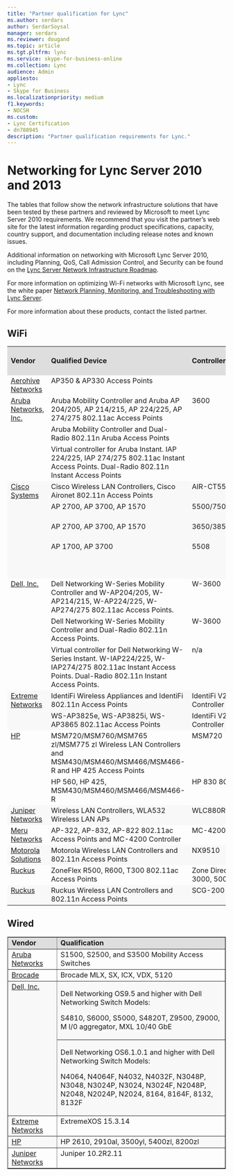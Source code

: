```yaml
---
title: "Partner qualification for Lync"
ms.author: serdars
author: SerdarSoysal
manager: serdars
ms.reviewer: dougand
ms.topic: article
ms.tgt.pltfrm: lync
ms.service: skype-for-business-online
ms.collection: Lync
audience: Admin
appliesto:
- Lync
- Skype for Business 
ms.localizationpriority: medium
f1.keywords:
- NOCSH
ms.custom:
- Lync Certification
- dn788945
description: "Partner qualification requirements for Lync."
---
```


# Networking for Lync Server 2010 and 2013

The tables that follow show the network infrastructure solutions that have been tested by these partners and reviewed by Microsoft to meet Lync Server 2010 requirements. We recommend that you visit the partner’s web site for the latest information regarding product specifications, capacity, country support, and documentation including release notes and known issues. 

Additional information on networking with Microsoft Lync Server 2010, including Planning, QoS, Call Admission Control, and Security can be found on the [Lync Server Network Infrastructure Roadmap](infra-roadmap.md). 

For more information on optimizing Wi-Fi networks with Microsoft Lync, see the white paper [Network Planning, Monitoring, and Troubleshooting with Lync Server](https://www.microsoft.com/download/details.aspx?id=39084).

For more information about these products, contact the listed partner.

## WiFi

<table>
    <colgroup>
        <col width="138" />
        <col width="510" />
        <col width="242" />
    </colgroup>
    <tr bgcolor="#DEDEDE">
        <td><strong>Vendor</strong></td>
        <td><strong>Qualified Device</strong></td>
        <td><strong>Controller Used</strong></td>
        <td><strong>Firmware Version Tested</strong></td>
    </tr>
    <tr align="left" valign="top">
        <td><a href="https://www.aerohiveworks.com/?hsa_tgt=kwd-78752607582570:loc-190&hsa_grp=1260040457835392&hsa_src=o&hsa_net=adwords&hsa_mt=e&hsa_ver=3&hsa_ad=&hsa_acc=9041622380&hsa_kw=aerohive%20networks&hsa_cam=56560501&msclkid=ab9fbb28c5ca1ded0656dbfec64a3df8&utm_source=bing&utm_medium=cpc&utm_campaign=Aerohive%20%20Networks%20*219&utm_term=aerohive%20networks&utm_content=Aerohive%20Specific">Aerohive Networks</a></td>
        <td>AP350 &amp; AP330 Access Points</td>
        <td> </td>
        <td>HiveOS 6.4r1</td>
    </tr>
    <tr align="left" valign="top">
        <td rowspan="3"><a href="https://www.arubanetworks.com/solutions/lync">Aruba Networks, Inc.</a></td>
        <td>Aruba Mobility Controller and Aruba AP 204/205, AP 214/215, AP 224/225, AP 274/275 802.11ac Access Points</td>
        <td>3600</td>
        <td>AOS 6.4.2.0</td>
    </tr>
    <tr align="left" valign="top">
        <td>Aruba Mobility Controller and Dual-Radio 802.11n Aruba Access Points</td>
        <td> </td>
        <td>AOS 6.1.3.2</td>
    </tr>
    <tr align="left" valign="top">
        <td>Virtual controller for Aruba Instant. IAP 224/225, IAP 274/275 802.11ac Instant Access Points. Dual-Radio 802.11n Instant Access Points</td>
        <td> </td>
        <td>4.0.0.7</td>
    </tr>
    <tr align="left" bgcolor="#F8F8F8" valign="top">
        <td rowspan="4"><a href="https://www.cisco.com/c/dam/en/us/products/collateral/wireless/lync.pdf">Cisco Systems</a></td>
        <td>Cisco Wireless LAN Controllers, Cisco Aironet 802.11n Access Points</td>
        <td>AIR-CT5508-K9</td>
        <td>SW 7.6</td>
    </tr>
    <tr align="left" bgcolor="#F8F8F8" valign="top">
        <td>AP 2700, AP 3700, AP 1570</td>
        <td>5500/7500/8500/WiSM2</td>
        <td>AireOS 8.0.100.0</td>
    </tr>
    <tr align="left" bgcolor="#F8F8F8" valign="top">
        <td>AP 2700, AP 3700, AP 1570</td>
        <td>3650/3850/5760</td>
        <td>IOS-XE 03.07.00E</td>
    </tr>
    <tr align="left" bgcolor="#F8F8F8" valign="top">
        <td>AP 1700, AP 3700</td>
        <td>5508</td>
        <td>IOS-XE: 03.07.00E / AireOS 8.0.100.0</td>
    </tr>
    <tr align="left" valign="top">
        <td rowspan="3"><a href="https://www.dell.com/us/business/p/powerconnect-w-series?~ck=anav">Dell, Inc.</a></td>
        <td>Dell Networking W-Series Mobility Controller and W-AP204/205, W-AP214/215, W-AP224/225, W-AP274/275 802.11ac Access Points.</td>
        <td>W-3600</td>
        <td>AOS 6.4.2.0 and higher</td>
    </tr>
    <tr align="left" valign="top">
        <td>Dell Networking W-Series Mobility Controller and Dual-Radio 802.11n Access Points.</td>
        <td>W-3600</td>
        <td>AOS 6.1.3.2 and higher</td>
    </tr>
    <tr align="left" valign="top">
        <td>Virtual controller for Dell Networking W-Series Instant. W-IAP224/225, W-IAP274/275 802.11ac Instant Access Points. Dual-Radio 802.11n Instant Access Points.</td>
        <td>n/a</td>
        <td>4.0.0.7 and higher</td>
    </tr>
    <tr align="left" bgcolor="#F8F8F8" valign="top">
        <td rowspan="2"><a href="https://www.extremenetworks.com/">Extreme Networks</a></td>
        <td>IdentiFi Wireless Appliances and IdentiFi 802.11n Access Points</td>
        <td>IdentiFi V2110 Virtual Controller on VMware</td>
        <td>9.01.01.0228</td>
    </tr>
    <tr align="left" bgcolor="#F8F8F8" valign="top">
        <td>WS-AP3825e, WS-AP3825i, WS-AP3865 802.11ac Access Points</td>
        <td>IdentiFi V2110 Virtual Controller on VMware</td>
        <td>09.12.01.0067</td>
    </tr>
    <tr align="left" valign="top">
        <td rowspan="2"><a href="https://support.hpe.com/hpesc/public/home/signin">HP</a>
<!-- this link no longer works 
<a href="http://h17007.www1.hp.com/us/en/networking/solutions/allianceone/lync.aspx#.U6LD2HlOVaQ">HP, H3C</a> -->
        </td>
        <td>MSM720/MSM760/MSM765 zl/MSM775 zl Wireless LAN Controllers<br />and<br />MSM430/MSM460/MSM466/MSM466-R and HP 425 Access Points</td>
        <td>MSM720</td>
        <td>6.0.1.1</td>
    </tr>
    <tr align="left" valign="top">
        <td>HP 560, HP 425, MSM430/MSM460/MSM466/MSM466-R</td>
        <td>HP 830 8G</td>
        <td>3507P26</td>
    </tr>
    <tr align="left" bgcolor="#F8F8F8" valign="top">
        <td><a href="https://www.juniper.net/us/en/partners/technology-alliances/unified-communications/">Juniper Networks</a></td>
        <td>Wireless LAN Controllers, WLA532 Wireless LAN APs</td>
        <td>WLC880R</td>
        <td>MSS 8.0</td>
    </tr>
    <tr align="left" valign="top">
        <td><a href="http://www.merunetworks.com/products/technology/microsoft-lync/index.html">Meru Networks</a></td>
        <td>AP-322, AP-832, AP-822 802.11ac Access Points and MC-4200 Controller</td>
        <td>MC-4200</td>
        <td>6.1.2</td>
    </tr>
    <tr align="left" bgcolor="#F8F8F8" valign="top">
        <td><a href="https://atgsupportcentral.motorolasolutions.com/content/emb/docs/manuals/Lync_AP_Test_Results.pdf">Motorola Solutions</a></td>
        <td>Motorola Wireless LAN Controllers and 802.11n Access Points</td>
        <td>NX9510</td>
        <td>WiNG 5.5.0.0</td>
    </tr>
    <tr align="left" valign="top">
        <td><a href="https://www.commscope.com/ruckus">Ruckus</a></td>
        <td>ZoneFlex R500, R600, T300 802.11ac Access Points</td>
        <td>Zone Director 1200, 3000, 5000</td>
        <td>9.9.0/0 build 118</td>
    </tr>
    <tr align="left" bgcolor="#F8F8F8" valign="top">
        <td><a href="https://www.commscope.com/ruckus">Ruckus</a></td>
        <td>Ruckus Wireless LAN Controllers and 802.11n Access Points</td>
        <td>SCG-200</td>
        <td>SCG 2.5</td>
    </tr>
</table>

## Wired

<table border="1" cellpadding="5" cellspacing="" class="grid" width="100%">
    <colgroup>
        <col width="138" />
        <col width="684" />
    </colgroup>
    <tr bgcolor="#DEDEDE">
        <td><strong>Vendor</strong></td>
        <td><strong>Qualification</strong></td>
    </tr>
    <tr align="left" valign="top">
        <td><a href="https://www.arubanetworks.com/solutions/lync">Aruba Networks</a></td>
        <td>S1500, S2500, and S3500 Mobility Access Switches</td>
    </tr>
    <tr align="left" valign="top">
        <td><a href="https://www.brocade.com/downloads/documents/deployment_guides/Brcd_MS_Lync_Server.pdf">Brocade</a></td>
        <td>Brocade MLX, SX, ICX, VDX, 5120</td>
    </tr>
    <tr align="left" bgcolor="#F8F8F8" valign="top">
        <td rowspan="2"><a href="https://www.dell.com/">Dell, Inc.</a></td>
        <td>
            <p>Dell Networking OS9.5 and higher with Dell Networking Switch Models:</p>
            <p>S4810, S6000, S5000, S4820T, Z9500, Z9000, M I/0 aggregator, MXL 10/40 GbE</p>
        </td>
    </tr>
    <tr align="left" bgcolor="#F8F8F8" valign="top">
        <td>
            <p>Dell Networking OS6.1.0.1 and higher with Dell Networking Switch Models:</p>
            <p>N4064, N4064F, N4032, N4032F, N3048P, N3048, N3024P, N3024, N3024F, N2048P, N2048, N2024P, N2024, 8164, 8164F, 8132, 8132F</p>
        </td>
    </tr>
    <tr align="left" valign="top">
        <td><a href="https://www.extremenetworks.com/">Extreme Networks</a></td>
        <td>ExtremeXOS 15.3.14</td>
    </tr>
    <tr align="left" bgcolor="#F8F8F8" valign="top">
        <td><a href="https://support.hpe.com/hpesc/public/home/signin">HP</a></td>
        <td>HP 2610, 2910al, 3500yl, 5400zl, 8200zl</td>
    </tr>
    <tr align="left" valign="top">
        <td><a href="http://www.juniper.net/">Juniper Networks</a></td>
        <td>Juniper 10.2R2.11</td>
    </tr>
</table>
